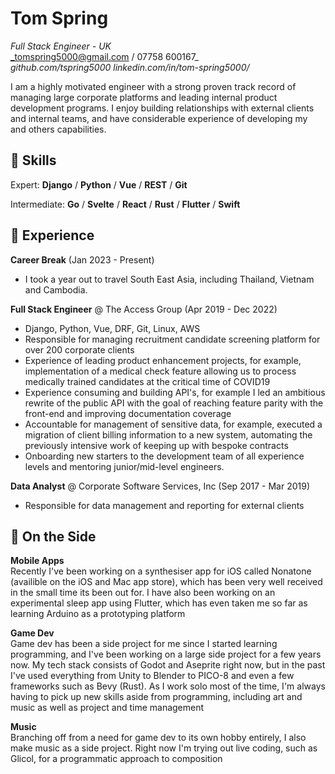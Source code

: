 # Tom Spring
_Full Stack Engineer - UK_\
_tomspring5000@gmail.com / 07758 600167_\
_github.com/tspring5000_
_linkedin.com/in/tom-spring5000/_

I am a highly motivated engineer with a strong proven track record of managing large corporate platforms and leading internal product development programs. I enjoy building relationships with external clients and internal teams, and have considerable experience of developing my and others capabilities.

## 💾 Skills
Expert: **Django** / **Python** / **Vue** / **REST** / **Git**

Intermediate: **Go** / **Svelte** / **React** / **Rust** / **Flutter** / **Swift**

## 💼 Experience
**Career Break** (Jan 2023 - Present)
- I took a year out to travel South East Asia, including Thailand, Vietnam and Cambodia.

**Full Stack Engineer** @ The Access Group (Apr 2019 - Dec 2022)
- Django, Python, Vue, DRF, Git, Linux, AWS
- Responsible for managing recruitment candidate screening platform for over 200 corporate clients
- Experience of leading product enhancement projects, for example, implementation of a medical check feature allowing us to process medically trained candidates at the critical time of COVID19
- Experience consuming and building API's, for example I led an ambitious rewrite of the public API with the goal of reaching feature parity with the front-end and improving documentation coverage
- Accountable for management of sensitive data, for example, executed a migration of client billing information to a new system, automating the previously intensive work of keeping up with bespoke contracts
- Onboarding new starters to the development team of all experience levels and mentoring junior/mid-level engineers.

**Data Analyst** @ Corporate Software Services, Inc (Sep 2017 - Mar 2019)
- Responsible for data management and reporting for external clients

## 📌 On the Side
**Mobile Apps**\
Recently I've been working on a synthesiser app for iOS called Nonatone (availible on the iOS and Mac app store), which has been very well received in the small time its been out for.
I have also been working on an experimental sleep app using Flutter, which has even taken me so far as learning Arduino as a prototyping platform

**Game Dev**\
Game dev has been a side project for me since I started learning programming, 
and I've been working on a large side project for a few years now. My tech stack consists of Godot and Aseprite right now, 
but in the past I've used everything from Unity to Blender to PICO-8 and even a few frameworks such as Bevy (Rust). 
As I work solo most of the time, I'm always having to pick up new skills aside from programming, 
including art and music as well as project and time management

**Music**\
Branching off from a need for game dev to its own hobby entirely, 
I also make music as a side project. Right now I'm trying out live coding, such as Glicol, 
for a programmatic approach to composition